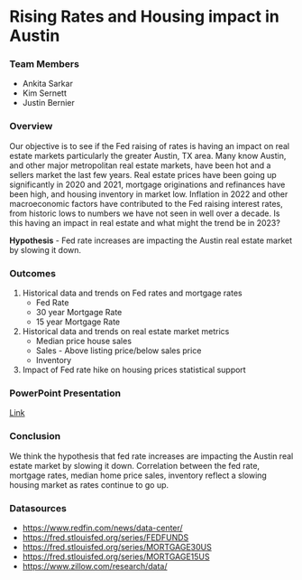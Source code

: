 # Rising Rates and Housing impact in Austin

### Team Members   
* Ankita Sarkar    
* Kim Sernett    
* Justin Bernier    

###  Overview
Our objective is to see if the Fed raising of rates is having an impact on real estate markets particularly the greater Austin, TX area.   Many know Austin, and other major metropolitan real estate markets, have been hot and a sellers market the last few years.  Real estate prices have been going up significantly in 2020 and 2021, mortgage originations and refinances have been high, and housing inventory in market low.   Inflation in 2022 and other macroeconomic factors have contributed to the Fed raising interest rates, from historic lows to numbers we have not seen in well over a decade.  Is this having an impact in real estate and what might the trend be in 2023?  

**Hypothesis**  - Fed rate increases are impacting the Austin real estate market by slowing it down. 

###  Outcomes
1.  Historical data and trends on Fed rates and mortgage rates
    * Fed Rate
    * 30 year Mortgage Rate
    * 15 year Mortgage Rate
2.  Historical data and trends on real estate market metrics
    * Median price house sales
    * Sales - Above listing price/below sales price
    * Inventory
3.  Impact of Fed rate hike on housing prices statistical support

###  PowerPoint Presentation
[Link](https://github.com/zarbin/UTA_Project-1/blob/main/Presentation/slide_deck.pptx "Presentation")

###  Conclusion

We think the hypothesis that fed rate increases are impacting the Austin real estate market by slowing it down.  Correlation between the fed rate, mortgage rates, median home price sales, inventory reflect a slowing housing market as rates continue to go up. 


### Datasources

* https://www.redfin.com/news/data-center/
* https://fred.stlouisfed.org/series/FEDFUNDS
* https://fred.stlouisfed.org/series/MORTGAGE30US
* https://fred.stlouisfed.org/series/MORTGAGE15US
* https://www.zillow.com/research/data/

